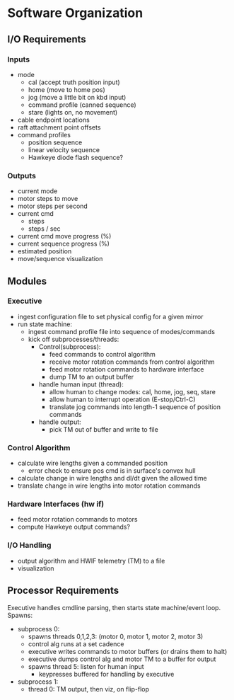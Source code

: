 # Software Organization

## I/O Requirements
### Inputs
- mode
    - cal (accept truth position input)
    - home (move to home pos)
    - jog (move a little bit on kbd input)
    - command profile (canned sequence)
    - stare (lights on, no movement)
- cable endpoint locations
- raft attachment point offsets
- command profiles
    - position sequence
    - linear velocity sequence
    - Hawkeye diode flash sequence?

### Outputs
- current mode
- motor steps to move
- motor steps per second
- current cmd
    - steps
    - steps / sec
- current cmd move progress (%)
- current sequence progress (%)
- estimated position
- move/sequence visualization

## Modules

### Executive
- ingest configuration file to set physical config for a given mirror
- run state machine:
    - ingest command profile file into sequence of modes/commands
    - kick off subprocesses/threads:
        - Control(subprocess):
            - feed commands to control algorithm
            - receive motor rotation commands from control algorithm
            - feed motor rotation commands to hardware interface
            - dump TM to an output buffer
        - handle human input (thread):
            - allow human to change modes: cal, home, jog, seq, stare
            - allow human to interrupt operation (E-stop/Ctrl-C)
            - translate jog commands into length-1 sequence of position commands
        - handle output:
            - pick TM out of buffer and write to file


### Control Algorithm
- calculate wire lengths given a commanded position
    - error check to ensure pos cmd is in surface's convex hull
- calculate change in wire lengths and dl/dt given the allowed time
- translate change in wire lengths into motor rotation commands

### Hardware Interfaces (hw if)
- feed motor rotation commands to motors
- compute Hawkeye output commands?

### I/O Handling
- output algorithm and HWIF telemetry (TM) to a file
- visualization

## Processor Requirements
Executive handles cmdline parsing, then starts state machine/event loop. Spawns:
- subprocess 0: 
    - spawns threads 0,1,2,3:  (motor 0, motor 1, motor 2, motor 3)
    - control alg runs at a set cadence
    - executive writes commands to motor buffers (or drains them to halt)
    - executive dumps control alg and motor TM to a buffer for output
    - spawns thread 5: listen for human input
        - keypresses buffered for handling by executive
- subprocess 1:
    - thread 0: TM output, then viz, on flip-flop
